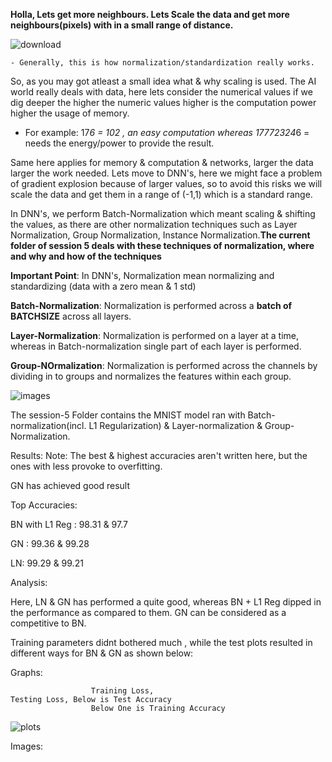 **Holla, Lets get more neighbours. Lets Scale the data and get more neighbours(pixels) with in a small range of distance.**

   ![download](https://user-images.githubusercontent.com/60026221/215568087-a5a603c3-d4e9-4641-ae21-095f08020d35.jpeg)

    - Generally, this is how normalization/standardization really works.

So, as you may got atleast a small idea what & why scaling is used. The AI world really deals with data, here lets consider the numerical values if we dig deeper the higher the numeric values higher is the computation power higher the usage of memory. 

   * For example: 17*6 = 102 , an easy computation whereas 17772324*6 = needs the energy/power to provide the result. 

Same here applies for memory & computation & networks, larger the data larger the work needed. Lets move to DNN's, here we might face a problem of gradient explosion because of larger values, so to avoid this risks we will scale the data and get them in a range of (-1,1) which is a standard range. 

In DNN's, we perform Batch-Normalization which meant scaling & shifting the values, as there are other normalization techniques such as Layer Normalization, Group Normalization, Instance Normalization.**The current folder of session 5 deals with these techniques of normalization, where and why and how of the techniques** 

**Important Point**: In DNN's, Normalization mean normalizing and standardizing (data with a zero mean & 1 std)

**Batch-Normalization**: Normalization is performed across a **batch of BATCHSIZE** across all layers.

**Layer-Normalization**: Normalization is performed on a layer at a time, whereas in Batch-normalization single part of each layer is performed.

**Group-NOrmalization**: Normalization is performed across the channels by dividing in to groups and normalizes the features within each group. 

![images](https://user-images.githubusercontent.com/60026221/215571530-ede0ccd5-51f3-4472-979f-3abc12c2edc6.jpeg)

The session-5 Folder contains the MNIST model ran with Batch-normalization(incl. L1 Regularization) & Layer-normalization & Group-Normalization.

Results:
Note: The best & highest accuracies aren't written here, but the ones with less provoke to overfitting.

GN has achieved good result

Top Accuracies:

BN with L1 Reg : 98.31 & 97.7

GN : 99.36 & 99.28

LN: 99.29 & 99.21

Analysis:

Here, LN & GN has performed a quite good, whereas BN + L1 Reg dipped in the performance as compared to them. GN can be considered as a competitive to BN.

Training parameters didnt bothered much , while the test plots resulted in different ways for BN & GN as shown below: 

Graphs: 

                      Training Loss,                                   Testing Loss, Below is Test Accuracy
                      Below One is Training Accuracy
![plots](https://user-images.githubusercontent.com/60026221/215577951-372c4d8a-957e-4b2d-8003-f351bd032ecc.png)




Images: 

